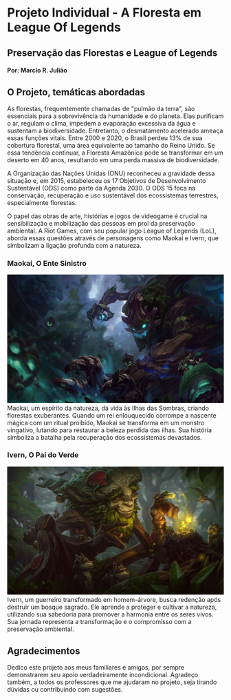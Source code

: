 # Projeto Individual - A Floresta em League Of Legends
## Preservação das Florestas e League of Legends
#### Por: Marcio R. Julião

## O Projeto, temáticas abordadas

As florestas, frequentemente chamadas de "pulmão da terra", são essenciais para a sobrevivência da humanidade e do planeta. Elas purificam o ar, regulam o clima, impedem a evaporação excessiva da água e sustentam a biodiversidade. Entretanto, o desmatamento acelerado ameaça essas funções vitais. Entre 2000 e 2020, o Brasil perdeu 13% de sua cobertura florestal, uma área equivalente ao tamanho do Reino Unido. Se essa tendência continuar, a Floresta Amazônica pode se transformar em um deserto em 40 anos, resultando em uma perda massiva de biodiversidade.

A Organização das Nações Unidas (ONU) reconheceu a gravidade dessa situação e, em 2015, estabeleceu os 17 Objetivos de Desenvolvimento Sustentável (ODS) como parte da Agenda 2030. O ODS 15 foca na conservação, recuperação e uso sustentável dos ecossistemas terrestres, especialmente florestas.

O papel das obras de arte, histórias e jogos de videogame é crucial na sensibilização e mobilização das pessoas em prol da preservação ambiental. A Riot Games, com seu popular jogo League of Legends (LoL), aborda essas questões através de personagens como Maokai e Ivern, que simbolizam a ligação profunda com a natureza.

### Maokai, O Ente Sinistro

![Imagem de Maokai, O Ente Sinistro](./public/src/img/Maokai_0.jpg)
Maokai, um espírito da natureza, dá vida às Ilhas das Sombras, criando florestas exuberantes. Quando um rei enlouquecido corrompe a nascente mágica com um ritual proibido, Maokai se transforma em um monstro vingativo, lutando para restaurar a beleza perdida das ilhas. Sua história simboliza a batalha pela recuperação dos ecossistemas devastados.

### Ivern, O Pai do Verde
![Imagem de Ivern, O Pai do Verde](./public/src/img/Ivern_0.jpg)
Ivern, um guerreiro transformado em homem-árvore, busca redenção após destruir um bosque sagrado. Ele aprende a proteger e cultivar a natureza, utilizando sua sabedoria para promover a harmonia entre os seres vivos. Sua jornada representa a transformação e o compromisso com a preservação ambiental.

## Agradecimentos

Dedico este projeto aos meus familiares e amigos, por sempre demonstrarem seu apoio verdadeiramente incondicional. Agradeço também, a todos os professores que me ajudaram no projeto, seja tirando dúvidas ou contribuindo com sugestões.